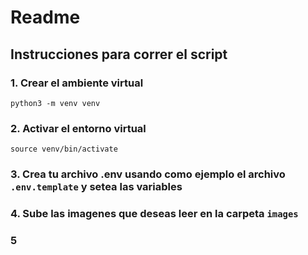 # Readme

## Instrucciones para correr el script

### 1. Crear el ambiente virtual
`python3 -m venv venv`


### 2. Activar el entorno virtual
`source venv/bin/activate`

### 3. Crea tu archivo .env usando como ejemplo el archivo `.env.template` y setea las variables

### 4. Sube las imagenes que deseas leer en la carpeta `images`

### 5 